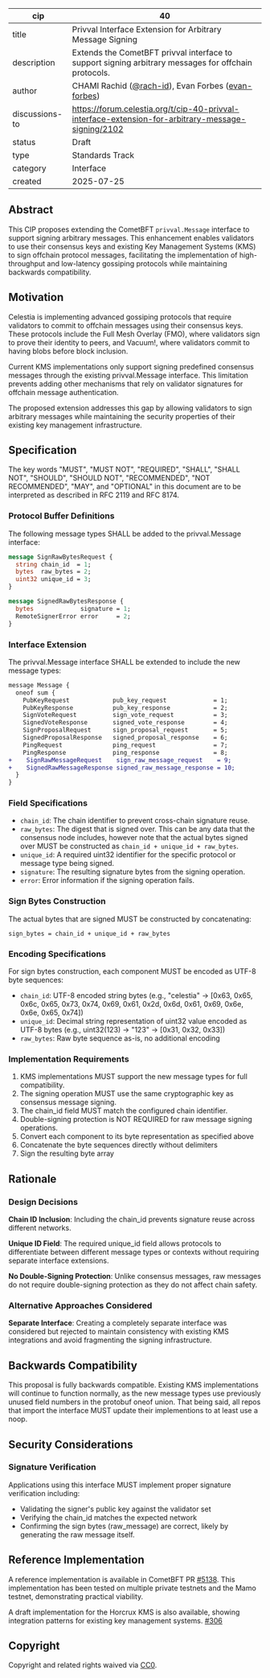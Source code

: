 | cip | 40 |
| - | - |
| title | Privval Interface Extension for Arbitrary Message Signing |
| description | Extends the CometBFT privval interface to support signing arbitrary messages for offchain protocols. |
| author | CHAMI Rachid ([@rach-id](https://github.com/rach-id)), Evan Forbes ([evan-forbes](https://github.com/evan-forbes)) |
| discussions-to | <https://forum.celestia.org/t/cip-40-privval-interface-extension-for-arbitrary-message-signing/2102> |
| status | Draft |
| type | Standards Track |
| category | Interface |
| created | 2025-07-25 |

## Abstract

This CIP proposes extending the CometBFT `privval.Message` interface to support signing arbitrary messages. This enhancement enables validators to use their consensus keys and existing Key Management Systems (KMS) to sign offchain protocol messages, facilitating the implementation of high-throughput and low-latency gossiping protocols while maintaining backwards compatibility.

## Motivation

Celestia is implementing advanced gossiping protocols that require validators to commit to offchain messages using their consensus keys. These protocols include the Full Mesh Overlay (FMO), where validators sign to prove their identity to peers, and Vacuum!, where validators commit to having blobs before block inclusion.

Current KMS implementations only support signing predefined consensus messages through the existing privval.Message interface. This limitation prevents adding other mechanisms that rely on validator signatures for offchain message authentication.

The proposed extension addresses this gap by allowing validators to sign arbitrary messages while maintaining the security properties of their existing key management infrastructure.

## Specification

The key words "MUST", "MUST NOT", "REQUIRED", "SHALL", "SHALL NOT", "SHOULD", "SHOULD NOT", "RECOMMENDED", "NOT RECOMMENDED", "MAY", and "OPTIONAL" in this document are to be interpreted as described in RFC 2119 and RFC 8174.

### Protocol Buffer Definitions

The following message types SHALL be added to the privval.Message interface:

```protobuf
message SignRawBytesRequest {
  string chain_id  = 1;
  bytes  raw_bytes = 2;
  uint32 unique_id = 3;
}

message SignedRawBytesResponse {
  bytes             signature = 1;
  RemoteSignerError error     = 2;
}

```

### Interface Extension

The privval.Message interface SHALL be extended to include the new message types:

```diff
message Message {
  oneof sum {
    PubKeyRequest            pub_key_request             = 1;
    PubKeyResponse           pub_key_response            = 2;
    SignVoteRequest          sign_vote_request           = 3;
    SignedVoteResponse       signed_vote_response        = 4;
    SignProposalRequest      sign_proposal_request       = 5;
    SignedProposalResponse   signed_proposal_response    = 6;
    PingRequest              ping_request                = 7;
    PingResponse             ping_response               = 8;
+    SignRawMessageRequest    sign_raw_message_request    = 9;
+    SignedRawMessageResponse signed_raw_message_response = 10;
  }
}
```

### Field Specifications

- `chain_id`: The chain identifier to prevent cross-chain signature reuse.
- `raw_bytes`: The digest that is signed over. This can be any data that the consensus node includes, however note that the actual bytes signed over MUST be constructed as `chain_id + unique_id + raw_bytes`.
- `unique_id`: A required uint32 identifier for the specific protocol or message type being signed.
- `signature`: The resulting signature bytes from the signing operation.
- `error`: Error information if the signing operation fails.

### Sign Bytes Construction

The actual bytes that are signed MUST be constructed by concatenating:
```
sign_bytes = chain_id + unique_id + raw_bytes
```

### Encoding Specifications

For sign bytes construction, each component MUST be encoded as UTF-8 byte sequences:

- `chain_id`: UTF-8 encoded string bytes (e.g., "celestia" → [0x63, 0x65, 0x6c, 0x65, 0x73, 0x74, 0x69, 0x61, 0x2d, 0x6d, 0x61, 0x69, 0x6e, 0x6e, 0x65, 0x74])
- `unique_id`: Decimal string representation of uint32 value encoded as UTF-8 bytes (e.g., uint32(123) → "123" → [0x31, 0x32, 0x33])
- `raw_bytes`: Raw byte sequence as-is, no additional encoding

### Implementation Requirements

1. KMS implementations MUST support the new message types for full compatibility.
2. The signing operation MUST use the same cryptographic key as consensus message signing.
3. The chain_id field MUST match the configured chain identifier.
4. Double-signing protection is NOT REQUIRED for raw message signing operations.
5. Convert each component to its byte representation as specified above
6. Concatenate the byte sequences directly without delimiters
7. Sign the resulting byte array

## Rationale

### Design Decisions

**Chain ID Inclusion**: Including the chain_id prevents signature reuse across different networks.

**Unique ID Field**: The required unique_id field allows protocols to differentiate between different message types or contexts without requiring separate interface extensions.

**No Double-Signing Protection**: Unlike consensus messages, raw messages do not require double-signing protection as they do not affect chain safety.

### Alternative Approaches Considered

**Separate Interface**: Creating a completely separate interface was considered but rejected to maintain consistency with existing KMS integrations and avoid fragmenting the signing infrastructure.

## Backwards Compatibility

This proposal is fully backwards compatible. Existing KMS implementations will continue to function normally, as the new message types use previously unused field numbers in the protobuf oneof union. That being said, all repos that import the interface MUST update their implementions to at least use a noop.

## Security Considerations

### Signature Verification

Applications using this interface MUST implement proper signature verification including:

- Validating the signer's public key against the validator set
- Verifying the chain_id matches the expected network
- Confirming the sign bytes (raw_message) are correct, likely by generating the raw message itself.

## Reference Implementation

A reference implementation is available in CometBFT PR [#5138](https://github.com/cometbft/cometbft/pull/5138). This implementation has been tested on multiple private testnets and the Mamo testnet, demonstrating practical viability.

A draft implementation for the Horcrux KMS is also available, showing integration patterns for existing key management systems. [#306](https://github.com/strangelove-ventures/horcrux/pull/306)

## Copyright

Copyright and related rights waived via [CC0](https://github.com/celestiaorg/CIPs/blob/main/LICENSE).
